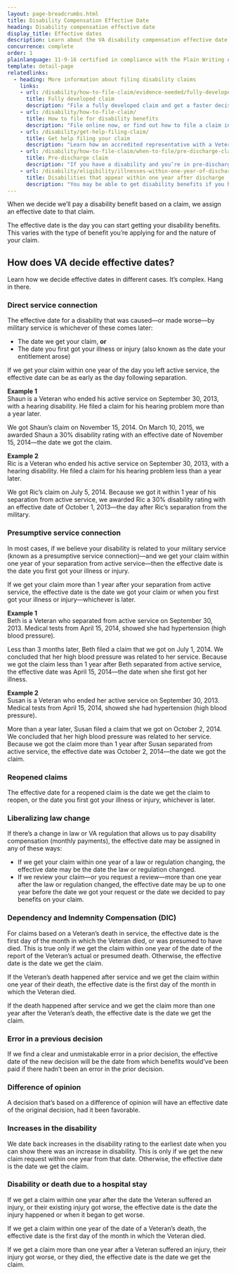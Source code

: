 ```yaml
---
layout: page-breadcrumbs.html
title: Disability Compensation Effective Date
heading: Disability compensation effective date
display_title: Effective dates
description: Learn about the VA disability compensation effective date, which is the date we receive your claim or the date you were first injured or first fell ill. Once we decide your claim, you may qualify to receive disability back pay to the compensation effective date.
concurrence: complete
order: 1
plainlanguage: 11-9-16 certified in compliance with the Plain Writing Act
template: detail-page
relatedlinks:
  - heading: More information about filing disability claims
    links:
    - url: /disability/how-to-file-claim/evidence-needed/fully-developed-claims/
      title: Fully developed claim
      description: "File a fully developed claim and get a faster decision on your disability benefits claim."
    - url: /disability/how-to-file-claim/
      title: How to file for disability benefits
      description: "File online now, or find out how to file a claim in person, by mail, or with the help of a trained professional."
    - url: /disability/get-help-filing-claim/
      title: Get help filing your claim
      description: "Learn how an accredited representative with a Veterans Service Organization can help you file a disability claim."
    - url: /disability/how-to-file-claim/when-to-file/pre-discharge-claim/
      title: Pre-discharge claim
      description: "If you have a disability and you’re in pre-discharge status right now, you can file a pre-discharge disability claim 180 to 90 days before you leave the military."
    - url: /disability/eligibility/illnesses-within-one-year-of-discharge/
      title: Disabilities that appear within one year after discharge
      description: "You may be able to get disability benefits if you have an illness that started within a year after you were discharged from service."
---
```


<div class="va-introtext">

When we decide we’ll pay a disability benefit based on a claim, we assign an effective date to that claim.

The effective date is the day you can start getting your disability benefits. This varies with the type of benefit you’re applying for and the nature of your claim.

</div>

<div class="call-out usa-content" markdown="1">

## How does VA decide effective dates?

Learn how we decide effective dates in different cases. It’s complex. Hang in there.

</div>

### Direct service connection

The effective date for a disability that was caused—or made worse—by military service is whichever of these comes later:

-	The date we get your claim,
**or**
-	The date you first got your illness or injury (also known as the date your entitlement arose)

If we get your claim within one year of the day you left active service, the effective date can be as early as the day following separation.

**Example 1**<br>
Shaun is a Veteran who ended his active service on September 30, 2013, with a hearing disability. He filed a claim for his hearing problem more than a year later.

We got Shaun’s claim on November 15, 2014. On March 10, 2015, we awarded Shaun a 30% disability rating with an effective date of November 15, 2014—the date we got the claim.

**Example 2**<br>
Ric is a Veteran who ended his active service on September 30, 2013, with a hearing disability. He filed a claim for his hearing problem less than a year later.

We got Ric’s claim on July 5, 2014. Because we got it within 1 year of his separation from active service, we awarded Ric a 30% disability rating with an effective date of October 1, 2013—the day after Ric’s separation from the military.


### Presumptive service connection

In most cases, if we believe your disability is related to your military service (known as a presumptive service connection)—and we get your claim within one year of your separation from active service—then the effective date is the date you first got your illness or injury.

If we get your claim more than 1 year after your separation from active service, the effective date is the date we got your claim or when you first got your illness or injury—whichever is later.

**Example 1**<br>
Beth is a Veteran who separated from active service on September 30, 2013. Medical tests from April 15, 2014, showed she had hypertension (high blood pressure).

Less than 3 months later, Beth filed a claim that we got on July 1, 2014. We concluded that her high blood pressure was related to her service. Because we got the claim less than 1 year after Beth separated from active service, the effective date was April 15, 2014—the date when she first got her illness.

**Example 2**<br>
Susan is a Veteran who ended her active service on September 30, 2013. Medical tests from April 15, 2014, showed she had hypertension (high blood pressure).

More than a year later, Susan filed a claim that we got on October 2, 2014. We concluded that her high blood pressure was related to her service. Because we got the claim more than 1 year after Susan separated from active service, the effective date was October 2, 2014—the date we got the claim.

### Reopened claims

The effective date for a reopened claim is the date we get the claim to reopen, or the date you first got your illness or injury, whichever is later.

### Liberalizing law change

If there’s a change in law or VA regulation that allows us to pay disability compensation (monthly payments), the effective date may be assigned in any of these ways:

-	If we get your claim within one year of a law or regulation changing, the effective date may be the date the law or regulation changed.
-	If we review your claim—or you request a review—more than one year after the law or regulation changed, the effective date may be up to one year before the date we got your request or the date we decided to pay benefits on your claim.


### Dependency and Indemnity Compensation (DIC)

For claims based on a Veteran’s death in service, the effective date is the first day of the month in which the Veteran died, or was presumed to have died. This is true only if we get the claim within one year of the date of the report of the Veteran’s actual or presumed death. Otherwise, the effective date is the date we get the claim.

If the Veteran’s death happened after service and we get the claim within one year of their death, the effective date is the first day of the month in which the Veteran died.

If the death happened after service and we get the claim more than one year after the Veteran’s death, the effective date is the date we get the claim.

### Error in a previous decision

If we find a clear and unmistakable error in a prior decision, the effective date of the new decision will be the date from which benefits would’ve been paid if there hadn’t been an error in the prior decision.

### Difference of opinion

A decision that’s based on a difference of opinion will have an effective date of the original decision, had it been favorable.

### Increases in the disability

We date back increases in the disability rating to the earliest date when you can show there was an increase in disability. This is only if we get the new claim request within one year from that date. Otherwise, the effective date is the date we get the claim.

### Disability or death due to a hospital stay

If we get a claim within one year after the date the Veteran suffered an injury, or their existing injury got worse, the effective date is the date the injury happened or when it began to get worse.

If we get a claim within one year of the date of a Veteran’s death, the effective date is the first day of the month in which the Veteran died.

If we get a claim more than one year after a Veteran suffered an injury, their injury got worse, or they died, the effective date is the date we get the claim.
